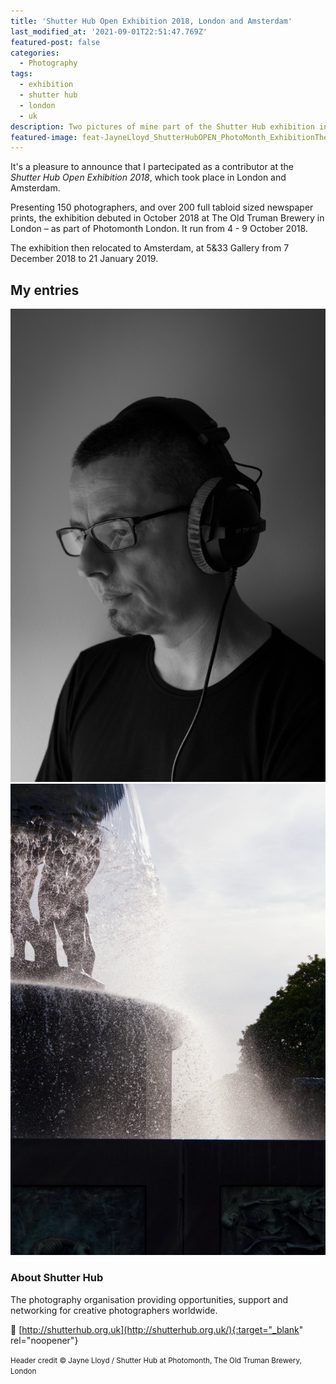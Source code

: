 ```yaml
---
title: 'Shutter Hub Open Exhibition 2018, London and Amsterdam'
last_modified_at: '2021-09-01T22:51:47.769Z'
featured-post: false
categories:
  - Photography
tags:
  - exhibition
  - shutter hub
  - london
  - uk
description: Two pictures of mine part of the Shutter Hub exhibition in London and Amsterdam between October 2018 and January 2019.
featured-image: feat-JayneLloyd_ShutterHubOPEN_PhotoMonth_ExhibitionTheOldTrumanBrewery_7069.jpg
---
```

<p class="lead">It's a pleasure to announce that I partecipated as a contributor at the <em>Shutter Hub Open Exhibition 2018</em>, which took place in London and Amsterdam.</p>

<!--more-->

Presenting 150 photographers, and over 200 full tabloid sized newspaper prints, the exhibition debuted in October 2018 at The Old Truman Brewery in London – as part of Photomonth London. It run from 4 - 9 October 2018.

The exhibition then relocated to Amsterdam, at 5&33 Gallery from 7 December 2018 to 21 January 2019.

## My entries

![The musician by Silvia Maggi](/assets/images/20180921_silviamaggi-the-musician.jpg)
![The fountain by Silvia Maggi](/assets/images/20180901_silviamaggi-the-fountain.jpg)

### About Shutter Hub

The photography organisation providing opportunities, support and networking for creative photographers worldwide.

🔗 [http://shutterhub.org.uk](http://shutterhub.org.uk/){:target="_blank" rel="noopener"}

<small>Header credit &copy; Jayne Lloyd / Shutter Hub at Photomonth, The Old Truman Brewery, London</small>
